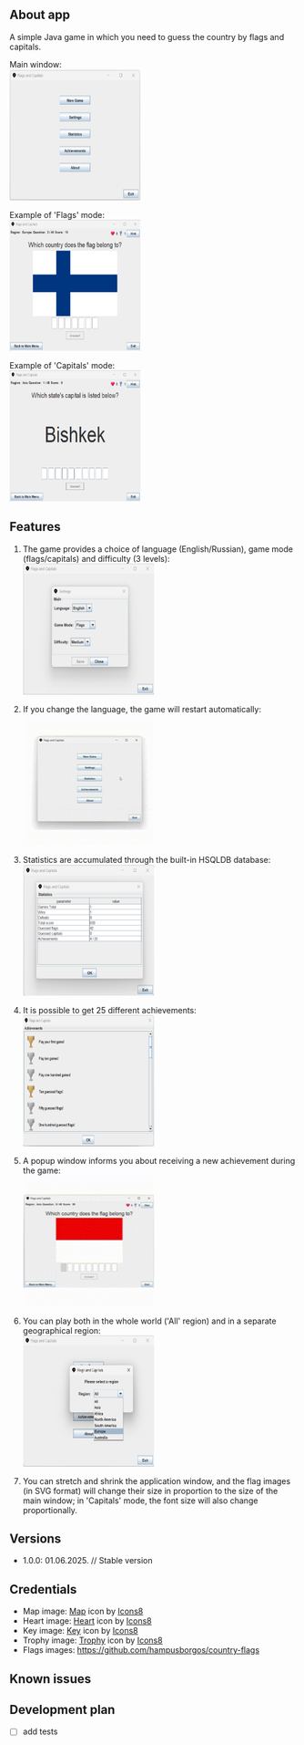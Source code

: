 ## About app

A simple Java game in which you need to guess the country by flags and capitals.<br>

Main window:<br/>
<img src="/src/main/resources/images/media/mainWindow.png" width="230" height="230"><br>

Example of 'Flags' mode:<br>
<img src="/src/main/resources/images/media/flagExample.png" width="230" height="230"><br>

Example of 'Capitals' mode:<br>
<img src="/src/main/resources/images/media/capitalExample.png" width="230" height="230"><br>

## Features
1. The game provides a choice of language (English/Russian), game mode (flags/capitals) and difficulty (3 levels):<br>
<img src="/src/main/resources/images/media/settings.png" width="230" height="230"><br>

2. If you change the language, the game will restart automatically:<br>
<img src="/src/main/resources/images/media/languages.gif" width="230" height="230"><br>

3. Statistics are accumulated through the built-in HSQLDB database:<br>
<img src="/src/main/resources/images/media/statistics.png" width="230" height="230"><br>

4. It is possible to get 25 different achievements:<br>
<img src="/src/main/resources/images/media/achievements.png" width="230" height="230"><br>

5. A popup window informs you about receiving a new achievement during the game:<br>
<img src="/src/main/resources/images/media/achExample.gif" width="230" height="230"><br>

6. You can play both in the whole world ('All' region) and in a separate geographical region:<br>
<img src="/src/main/resources/images/media/regions.png" width="230" height="230"><br>

7. You can stretch and shrink the application window, and the flag images (in SVG format) will change their size in proportion to the size of the main window; in 'Capitals' mode, the font size will also change proportionally.


## Versions

- 1.0.0: 01.06.2025. // Stable version

## Credentials

- Map image: <a target="_blank" href="https://icons8.com/icon/59830/location">Map</a> icon by <a target="_blank" href="https://icons8.com">Icons8</a>
- Heart image: <a target="_blank" href="https://icons8.com/icon/DFU1kReSUccu/heart">Heart</a> icon by <a target="_blank" href="https://icons8.com">Icons8</a>
- Key image: <a target="_blank" href="https://icons8.com/icon/msjdn2ARObDz/key">Key</a> icon by <a target="_blank" href="https://icons8.com">Icons8</a>
- Trophy image: <a target="_blank" href="https://icons8.com/icon/pBDUTxjAkZKW/trophy">Trophy</a> icon by <a target="_blank" href="https://icons8.com">Icons8</a>
- Flags images: https://github.com/hampusborgos/country-flags

## Known issues



## Development plan

- [ ] add tests

